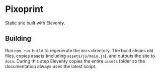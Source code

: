 # Pixoprint

Static site built with Eleventy.

## Building

Run `npm run build` to regenerate the `docs` directory. The build cleans old files, copies assets (including `assets/js/main.js`), and outputs the site to `docs`. During this step Eleventy copies the entire `assets` folder so the documentation always uses the latest script.


